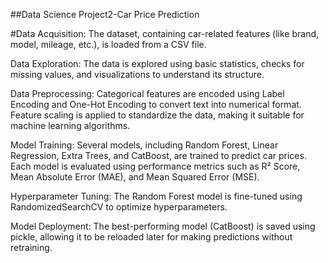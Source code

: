 ##Data Science Project2-Car Price Prediction


#Data Acquisition:
The dataset, containing car-related features (like brand, model, mileage, etc.), is loaded from a CSV file.

Data Exploration:
The data is explored using basic statistics, checks for missing values, and visualizations to understand its structure.

Data Preprocessing:
Categorical features are encoded using Label Encoding and One-Hot Encoding to convert text into numerical format. Feature scaling is applied to standardize the data, making it suitable for machine learning algorithms.

Model Training:
Several models, including Random Forest, Linear Regression, Extra Trees, and CatBoost, are trained to predict car prices. Each model is evaluated using performance metrics such as R² Score, Mean Absolute Error (MAE), and Mean Squared Error (MSE).

Hyperparameter Tuning:
The Random Forest model is fine-tuned using RandomizedSearchCV to optimize hyperparameters.

Model Deployment:
The best-performing model (CatBoost) is saved using pickle, allowing it to be reloaded later for making predictions without retraining.

